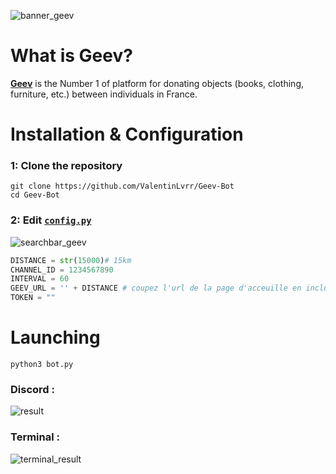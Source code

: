 ![banner_geev](https://www.don.fr/wp-content/uploads/2019/11/Image_Maureen-1.jpg)

# What is Geev?
[**Geev**]() is the Number 1 of platform for donating objects (books, clothing, furniture, etc.) between individuals in France.

# Installation & Configuration
### 1: Clone the repository
```
git clone https://github.com/ValentinLvrr/Geev-Bot
cd Geev-Bot
```

### 2: Edit [`config.py`](https://github.com/ValentinLvrr/Geev-Bot/blob/master/config.py)
![searchbar_geev](https://i.ibb.co/5ngn2Z6/Capture-d-cran-2023-01-18-213025.png)
```py
DISTANCE = str(15000)# 15km
CHANNEL_ID = 1234567890
INTERVAL = 60
GEEV_URL = '' + DISTANCE # coupez l'url de la page d'acceuille en incluant "&distance="
TOKEN = ""
```

# Launching
```
python3 bot.py
```

### Discord :
![result](https://i.ibb.co/cNt2XtQ/Capture-d-cran-2023-01-18-213332.png)

### Terminal :
![terminal_result](https://i.ibb.co/QndbXmn/Capture-d-cran-2023-01-19-083431.png)